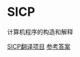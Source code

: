 # SICP

计算机程序的构造和解释

[SICP翻译项目](https://github.com/DeathKing/Learning-SICP)
[参考答案](http://community.schemewiki.org/?SICP-Solutions)
